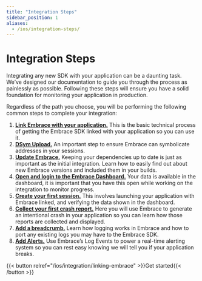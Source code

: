 ```yaml
---
title: "Integration Steps"
sidebar_position: 1
aliases:
  - /ios/integration-steps/
---
```


# Integration Steps

Integrating any new SDK with your application can be a daunting task. We’ve
designed our documentation to guide you through the process as painlessly as
possible. Following these steps will ensure you have a solid foundation for
monitoring your application in production.

Regardless of the path you choose, you will be performing the following common
steps to complete your integration:


1. [**Link Embrace with your application.**](/ios/integration/linking-embrace) This is the basic technical process of getting the Embrace SDK linked with your application so you can use it.
1. [**DSym Upload.**](/ios/integration/dsym-upload) An important step to ensure Embrace can symbolicate addresses in your sessions.
1. [**Update Embrace.**](/ios/integration/update-embrace) Keeping your dependencies up to date is just as important as the initial integration. Learn how to easily find out about new Embrace versions and included them in your builds.
1. [**Open and login to the Embrace Dashboard.**](/ios/integration/login-embrace-dashboard) Your data is available in the dashboard, it is important that you have this open while working on the integration to monitor progress.
1. [**Create your first session.**](/ios/integration/session-reporting) This involves launching your application with Embrace linked, and verifying the data shown in the dashboard.
1. [**Collect your first crash report.**](/ios/integration/crash-report) Here you will use Embrace to generate an intentional crash in your application so you can learn how those reports are collected and displayed.
1. [**Add a breadcrumb.**](/ios/integration/breadcrumbs) Learn how logging works in Embrace and how to port any existing logs you may have to the Embrace SDK.
1. [**Add Alerts.**](/ios/integration/log-message-api) Use Embrace’s Log Events to power a real-time alerting system so you can rest easy knowing we will tell you if your application breaks.


{{< button relref="/ios/integration/linking-embrace" >}}Get started{{< /button >}}
